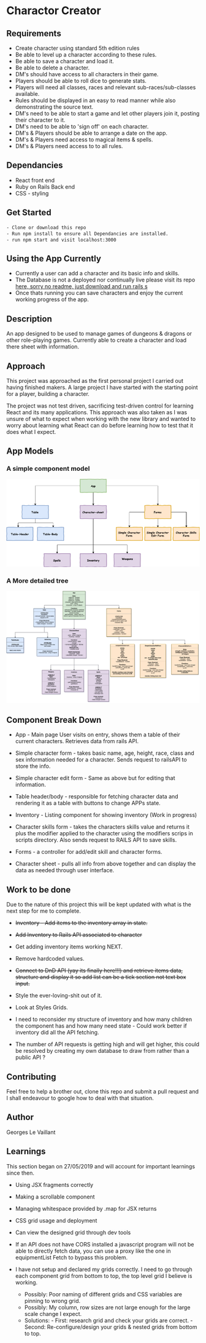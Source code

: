 # Charactor Creator

## Requirements

- Create character using standard 5th edition rules
- Be able to level up a character according to these rules.
- Be able to save a character and load it.
- Be able to delete a character.
- DM's should have access to all characters in their game.
- Players should be able to roll dice to generate stats.
- Players will need all classes, races and relevant sub-races/sub-classes available.
- Rules should be displayed in an easy to read manner while also demonstrating the source text.
- DM's need to be able to start a game and let other players join it, posting their character to it.
- DM's need to be able to 'sign off' on each character.
- DM's & Players should be able to arrange a date on the app.
- DM's & Players need access to magical items & spells.
- DM's & Players need access to to all rules.


## Dependancies

- React front end
- Ruby  on Rails Back end
- CSS - styling


## Get Started

```
- Clone or download this repo
- Run npm install to ensure all Dependancies are installed.
- run npm start and visit localhost:3000
```
## Using the App Currently

- Currently a user can add a character and its basic info and skills.
- The Database is not a deployed nor continually live please visit its repo [here, sorry no readme, just download and run rails s](https://github.com/stonefarmer9/characters-api)
- Once thats running you can save characters and enjoy the current working progress of the app.

## Description

An app designed to be used to manage games of dungeons & dragons or other role-playing games. Currently able to create a character and load there sheet with information.

## Approach

This project was approached as the first personal project I carried out having finished makers. A large project I have started with the starting point for a player, building a character.

The project was not test driven, sacrificing test-driven control for learning React and its many applications. This approach was also taken as I was unsure of what to expect when working with the new library and wanted to worry about learning what React can do before learning how to test that it does what I expect.


## App Models
### A simple component model
![Simple Component Tree](Diagrams/SimpleDiagram.png)

### A More detailed tree
![Detailed Component Tree](Diagrams/DetailedDiagram.png)



## Component Break Down

 - App - Main page User visits on entry, shows them a table of their current characters. Retrieves data from rails API.

 - Simple character form - takes basic name, age, height, race, class and sex information needed for a character. Sends request to railsAPI to store the info.
 - Simple character edit form - Same as above but for editing that information.

 - Table header/body - responsible for fetching character data and rendering it as a table with buttons to change APPs state.

 - Inventory - Listing component for showing inventory (Work in progress)

 - Character skills form - takes the characters skills value and returns it plus the modifier applied to the character using the modifiers scrips in scripts directory. Also sends request to RAILS API to save skills.

 - Forms - a controller for add/edit skill and character forms.

 - Character sheet - pulls all info from above together and can display the data as needed through user interface.

## Work to be done


Due to the nature of this project this will be kept updated with what is the next step for me to complete.

 - ~~Inventory - Add items to the inventory array in state.~~

 - ~~Add Inventory to Rails API associated to character~~

 - Get adding inventory items working NEXT.

 - Remove hardcoded values.

 - ~~Connect to DnD API (yay its finally here!!!) and retrieve items data, structure and display it so add list can be a tick section not text box input.~~

 - Style the ever-loving-shit out of it.

 - Look at Styles Grids.

 - I need to reconsider my structure of inventory and how many children the component has and how many need state - Could work better if inventory did all the API fetching.

 - The number of API requests is getting high and will get higher, this could be resolved by creating my own database to draw from rather than a public API ?



## Contributing
  Feel free to help a brother out, clone this repo and submit a pull request and I shall endeavour to google how to deal with that situation.

## Author

Georges Le Vaillant

## Learnings

This section began on 27/05/2019 and will account for important learnings since then.

  - Using JSX fragments correctly
  - Making a scrollable component
  - Managing whitespace provided by .map for JSX returns
  - CSS grid usage and deployment
  - Can view the designed grid through dev tools
  - If an API does not have CORS installed a javascript program will not be able to directly fetch data, you can use a proxy like the one in equipmentList Fetch to bypass this problem.

  - I have not setup and declared my grids correctly. I need to go through each component grid from bottom to top, the top level grid I believe is working.
    - Possibly: Poor naming of different grids and CSS variables are pinning to wrong grid.
    - Possibly: My column, row sizes are not large enough for the large scale change I expect.
    - Solutions:
          - First: research grid and check your grids are correct.
          - Second: Re-configure/design your grids & nested grids from bottom to top.
